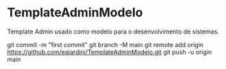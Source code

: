 # TemplateAdminModelo

Template Admin usado como modelo para o desenvolvimento de sistemas.

git commit -m "first commit"
git branch -M main
git remote add origin https://github.com/eajardini/TemplateAdminModelo.git
git push -u origin main
